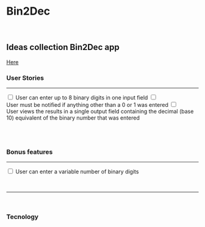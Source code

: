 <h1>Bin2Dec</h1>
<br/>
<h2>Ideas collection Bin2Dec app</h2> <a href="https://github.com/florinpop17/app-ideas">Here</a>
<br/>
<h3>User Stories</h3>
<hr/>
<form>
    <input type="checkbox" id="eight_digits" name="eight_digits" />
    <label for="eight_digits">User can enter up to 8 binary digits in one input field</label>
    <input type="checkbox" id="notified" name="notified"/><br>
    <label for="notified">User must be notified if anything other than a 0 or 1 was entered</label>
    <input type="checkbox" id="results" name="results" /><br>
    <label for="results">User views the results in a single output field containing the decimal (base 10) equivalent of the binary number that was entered</label><br><br>
</form>
<br>
<h3>Bonus features</h3>
<hr/>
<form>
    <input type="checkbox" id="variable" name="variable" />
    <label for="variable">User can enter a variable number of binary digits</label><br>
</form>
<br/>
<hr/>
<br/>
<h3>Tecnology</h3>


